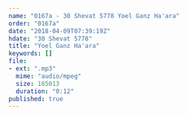 ```yaml
---
name: "0167a - 30 Shevat 5778 Yoel Ganz Ha'ara"
order: "0167a"
date: "2018-04-09T07:39:19Z"
hdate: "30 Shevat 5778"
title: "Yoel Ganz Ha'ara"
keywords: []
file:
- ext: ".mp3"
  mime: "audio/mpeg"
  size: 185013
  duration: "0:12"
published: true
---
```


